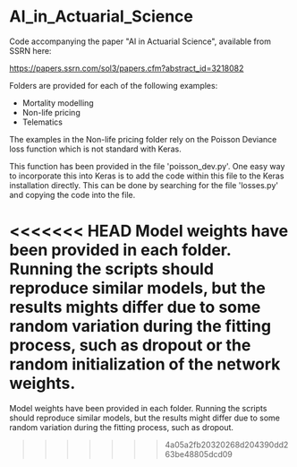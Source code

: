 # AI_in_Actuarial_Science

Code accompanying the paper "AI in Actuarial Science", available from SSRN here:

https://papers.ssrn.com/sol3/papers.cfm?abstract_id=3218082

Folders are provided for each of the following examples:

- Mortality modelling
- Non-life pricing 
- Telematics

The examples in the Non-life pricing folder rely on the Poisson Deviance loss function which is not standard with Keras.

This function has been provided in the file 'poisson_dev.py'. One easy way to incorporate this into Keras is to add the code within this file to the Keras installation directly. This can be done by searching for the file 'losses.py' and copying the code into the file.

<<<<<<< HEAD
Model weights have been provided in each folder. Running the scripts should reproduce similar models, but the results mights differ due to some random variation during the fitting process, such as dropout or the random initialization of the network weights.
=======
Model weights have been provided in each folder. Running the scripts should reproduce similar models, but the results might differ due to some random variation during the fitting process, such as dropout.
>>>>>>> 4a05a2fb20320268d204390dd263be48805dcd09

